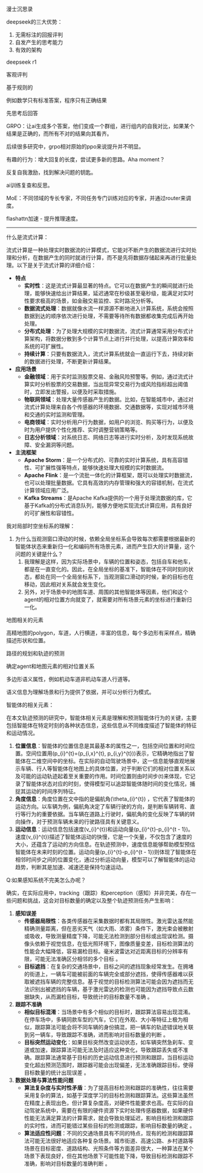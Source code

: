 漫士沉思录

deepseek的三大优势：

1. 无需标注的回报评判
2. 自发产生的思考能力
3. 有效的架构

deepseek r1

客观评判

基于规则的

例如数学只有标准答案，程序只有正确结果

先思考后回答

GRPO：让ai生成多个答案，他们变成一个群组，进行组内的自我对比，如果某个结果是正确的，而所有不对的结果向其看齐。

后续很多研究中，grpo相对原始的ppo来说提升并不明显。

有趣的行为：增大回复的长度，尝试更多新的思路。Aha moment？

反复自我激励，找到解决问题的钥匙。

ai训练复查和反思。

MoE：不同领域的专长专家，不同任务专门训练对应的专家，并通过router来调度。

flashattn加速 - 提升推理速度。

----

什么是流式计算：

流式计算是一种处理实时数据流的计算模式，它能对不断产生的数据流进行实时处理和分析，在数据产生的同时就进行计算，而不是先将数据存储起来再进行批量处理。以下是关于流式计算的详细介绍：

- **特点**
  - **实时性**：这是流式计算最显著的特点。它可以在数据产生的瞬间就进行处理，能够快速给出计算结果，延迟通常在秒级甚至毫秒级，能满足对实时性要求极高的场景，如金融交易监控、实时路况分析等。
  - **数据流式处理**：数据就像水流一样源源不断地进入计算系统，系统会按照数据到达的顺序依次进行处理，不需要等待所有数据都收集完成后再开始处理。
  - **分布式处理**：为了处理大规模的实时数据流，流式计算通常采用分布式计算架构，将数据分散到多个计算节点上进行并行处理，以提高计算效率和系统的可扩展性。
  - **持续计算**：只要有数据流入，流式计算系统就会一直运行下去，持续对新的数据进行处理，不断更新计算结果。
- **应用场景**
  - **金融领域**：用于实时监测股票交易、金融风险预警等。例如，通过流式计算实时分析股票的交易数据，当出现异常交易行为或风险指标超出阈值时，立即发出警报，以便及时采取措施。
  - **物联网领域**：处理大量传感器产生的数据。比如，在智能城市中，通过对流式计算处理来自各个传感器的环境数据、交通数据等，实现对城市环境和交通的实时监测和管理。
  - **电商领域**：实时分析用户行为数据，如用户的浏览、购买等行为，以便及时为用户提供个性化推荐、实时调整营销策略等。
  - **日志分析领域**：对系统日志、网络日志等进行实时分析，及时发现系统故障、安全漏洞等问题。
- **主流框架**
  - **Apache Storm**：是一个分布式的、可靠的实时计算系统，具有高容错性、可扩展性强等特点，能够快速处理大规模的实时数据流。
  - **Apache Flink**：是一个流批一体化的计算框架，既可以处理实时数据流，也可以处理批量数据。它具有高效的内存管理和强大的容错机制，在流式计算领域应用广泛。
  - **Kafka Streams**：是Apache Kafka提供的一个用于处理流数据的库，它基于Kafka的分布式消息队列，能够方便地实现流式计算应用，具有良好的可扩展性和容错性。

我对局部时空坐标系的理解：

1. 为什么当观测窗口滑动的时候，依赖全局坐标系会导致每次都需要根据最新的智能体状态来重新归一化和编码所有场景元素，进而产生巨大的计算量，这个问题的关键是什么？
   1. 我理解是这样，因为实际场景中，车辆的位置和姿态，包括自车和他车，都是在一直变化的。因此，在全局坐标的基准下，智能体在不同时刻的状态，都处在同一个全局坐标系下，当观测窗口滑动的时候，新的目标也在移动，因此相对关系就会发生变化。
   2. 另外，对于场景中的地图车道、周围的其他智能体等因素，他们和这个agent的相对位置方向就变了，就需要对所有场景元素的坐标进行重新归一化。

地图相关的元素

高精地图的polygon，车道，人行横道，丰富的信息，每个多边形有采样点，精确描述形状和位置。

路径的规划和轨迹的预测

确定agent和地图元素的相对位置关系

多边形语义属性，例如机动车道非机动车道人行道等。

语义信息为理解场景和行为提供了依据，并可以分析行为模式。

智能体的相关元素：

在本文轨迹预测的研究中，智能体相关元素是理解和预测智能体行为的关键，主要包括智能体在特定时刻的各种状态信息，这些信息从不同维度描述了智能体的特征和运动情况。

1. **位置信息**：智能体的位置信息是其最基本的属性之一，包括空间位置和时间位置。空间位置用\(p_{i}^{t}=(p_{i,x}^{t}, p_{i,y}^{t})\)表示，它精确地指出了智能体在二维空间中的坐标。在实际的自动驾驶场景中，这一信息能够直观地展示车辆、行人等智能体在地图上的具体位置，对于判断它们的相对位置关系以及可能的运动轨迹起着至关重要的作用。时间位置则由时间步\(t\)来体现，它记录了智能体状态对应的时刻，使得模型可以追踪智能体随时间的变化情况，捕捉其运动的时间序列特征。
2. **角度信息**：角度位置在文中指的是偏航角\(\theta_{i}^{t}\) ，它代表了智能体的运动方向。以车辆为例，偏航角决定了车辆行驶的方向，是判断车辆转弯、直行等行为的重要依据。当车辆在道路上行驶时，偏航角的变化反映了车辆的转向操作，对于预测车辆未来的行驶路径具有关键意义。
3. **运动信息**：运动信息包括速度\(v_{i}^{t}\)和运动向量\(p_{i}^{t}-p_{i}^{t - 1}\)。速度\(v_{i}^{t}\)描述了智能体运动的快慢，它是一个矢量，不仅包含了速度的大小，还蕴含了运动的方向信息。在轨迹预测中，速度信息能够帮助模型预估智能体在未来时刻的位置。运动向量\(p_{i}^{t}-p_{i}^{t - 1}\)则体现了智能体在相邻时间步之间的位置变化，通过分析运动向量，模型可以了解智能体的运动趋势，判断其是加速、减速还是保持匀速运动。

Q:如果感知系统不完美怎么办呢？

确实，在实际应用中，tracking（跟踪）和perception（感知）并非完美，存在一些问题和挑战，这会对目标数量的确定以及整个轨迹预测任务产生影响：

1. **感知误差**
    - **传感器局限性**：各类传感器在采集数据时都有其局限性。激光雷达虽然能精确测量距离，但在恶劣天气（如大雨、浓雾）条件下，激光束会被散射或吸收，导致测量精度下降，可能无法检测到部分目标或出现误检测。摄像头依赖于视觉信息，在低光照环境下，图像质量变差，目标检测算法的性能会大幅降低，容易漏检目标。毫米波雷达对近距离目标的分辨率有限，可能无法准确区分相邻的多个目标 。
    - **目标遮挡**：在复杂的交通场景中，目标之间的遮挡现象经常发生。在拥堵的街道上，一辆车可能被前面的车辆完全或部分遮挡，使得传感器难以获取被遮挡车辆的完整信息。基于视觉的目标检测算法可能会因为遮挡而无法识别出被遮挡的车辆，基于激光雷达的检测也可能因为遮挡导致点云数据缺失，从而漏检目标，导致统计的目标数量不准确 。
2. **跟踪不准确**
    - **相似目标混淆**：当场景中有多个相似的目标时，跟踪算法容易出现混淆。在停车场中，多辆同款车型的汽车，它们在外观、大小等特征上极为相似，跟踪算法可能会将不同车辆的身份搞混，把一辆车的轨迹错误地关联到另一辆车，导致跟踪不准确，进而影响对目标数量的判断 。
    - **目标突然运动变化**：如果目标突然改变运动状态，如车辆突然急刹车、变道或加速，跟踪算法可能无法及时适应这种变化，导致跟踪丢失或不准确。跟踪算法通常基于目标的历史运动信息进行预测和跟踪，当目标运动变化超出预测范围时，跟踪器可能会出现偏差，无法准确跟踪目标，使得目标数量的统计出现误差 。
3. **数据处理与算法性能问题**
    - **算法复杂度与实时性矛盾**：为了提高目标检测和跟踪的准确性，往往需要采用复杂的算法，如基于深度学习的目标检测和跟踪算法。这些算法虽然在精度上表现出色，但计算复杂度高，对硬件性能要求也高。在实际的自动驾驶系统中，需要在有限的硬件资源下实时处理传感器数据，如果硬件性能无法满足算法的计算需求，就会导致处理延迟，影响目标检测和跟踪的实时性，进而可能错过某些目标的检测或跟踪，影响目标数量的确定 。
    - **算法适应性问题**：不同的交通场景具有不同的特点，现有的检测和跟踪算法可能无法很好地适应各种复杂场景。城市街道、高速公路、乡村道路等场景在目标密度、道路结构、光照条件等方面差异很大，一种算法在某个场景下表现良好，但在其他场景下可能性能下降，导致目标检测和跟踪不准确，影响对目标数量的准确判断 。
